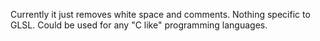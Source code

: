 Currently it just removes white space and comments. Nothing specific to GLSL. Could be used for any "C like" programming languages.